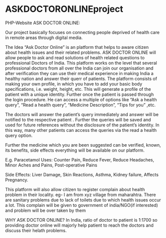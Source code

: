 # ASKDOCTORONLINEproject
PHP-Website
ASK DOCTOR ONLINE:

Our project basically focuses on connecting people deprived of health care 
in remote areas through digital media.

The Idea “Ask Doctor Online” is an platform that helps to aware citizen about health issues 
and their related problems.
ASK DOCTOR ONLINE will allow people to ask  and read solutions of health related questions to 
professional Doctors of India.
This platform works on the level that several professional doctors from all
 over the India can join our organisation and after verification they can use their medical
 experience in making India a healthy nation and answer their querr of patients.
The platform consists of making your own profile, in which you have to add your basic body 
specifications, i.e. weight, height, etc. This will generate a profile of the patient with a 
unique identity. Further once the patient is passed through the login procedure. 
He can access a multiple of options like “Ask a health query”, “Read a health query”, 
“Medicine Description”, “Tips for you” ,etc.


The doctors will answer the patient’s query immediately and answer will be 
notified to the respective patient . Further the queries will be saved and 
used for future references without the disclosure of the patient’s identity. 
In this way, many other patients can access the queries via the read a health query option.


Further the medicine which you are been suggested can be verified, known, its benefits, 
side effects everything will be available on our platform. 

E.g. Paracetamol
Uses: Counter Pain, Reduce Fever, Reduce Headaches, Minor Aches 
and Pains, Post-operative Pains

Side Effects: Liver Damage, Skin Reactions, Asthma, Kidney failure, Affects Pregnancy.


This platform will also allow citizen to register complain about health problem in their locality.
eg- I am from xyz village from maharahtra. There are sanitary problems due to lack of toilets 
due to which health issues occur a lot.
This complain will be given to government of india/NGO(if interested) and problem will be over taken by them

WHY ASK DOCTOR ONLINE? 
In India, ratio of doctor to patient is 1:1700 so providing doctor online will majorly help
patient to reach the doctors and discuss their helath problems.
